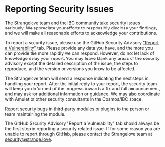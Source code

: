 # Reporting Security Issues

The Strangelove team and the IBC community take security issues seriously. We appreciate your efforts to responsibly disclose your findings, and we will make all reasonable efforts to acknowledge your contributions.

To report a security issue, please use the GitHub Security Advisory ["Report a Vulnerability"](https://docs.github.com/en/code-security/security-advisories/guidance-on-reporting-and-writing-information-about-vulnerabilities/privately-reporting-a-security-vulnerability#privately-reporting-a-security-vulnerability) tab. Please provide any data you have, and the more you can provide the more rapidly we can respond. However, do not let lack of knowledge delay your report. You may leave blank any areas of the security advisory except the detailed description of the issue, the steps to reproduce, and the version or versions you know to be affected.

The Strangelove team will send a response indicating the next steps in handling your report. After the initial reply to your report, the security team will keep you informed of the progress towards a fix and full announcement, and may ask for additional information or guidance. We may also coordinate with Amulet or other security consultants in the Cosmos/IBC space. 

Report security bugs in third-party modules or plugins to the person or team maintaining the module. 

The GitHub Security Advisory "Report a Vulnerability" tab should always be the first step in reporting a security related issue. 
If for some reason you are unable to report through GitHub, please contact the Strangelove team at security@strange.love.
